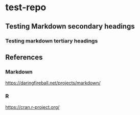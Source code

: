 # test-repo
## Testing Markdown secondary headings
### Testing markdown tertiary headings

## References
### Markdown
https://daringfireball.net/projects/markdown/

### R
https://cran.r-project.org/

